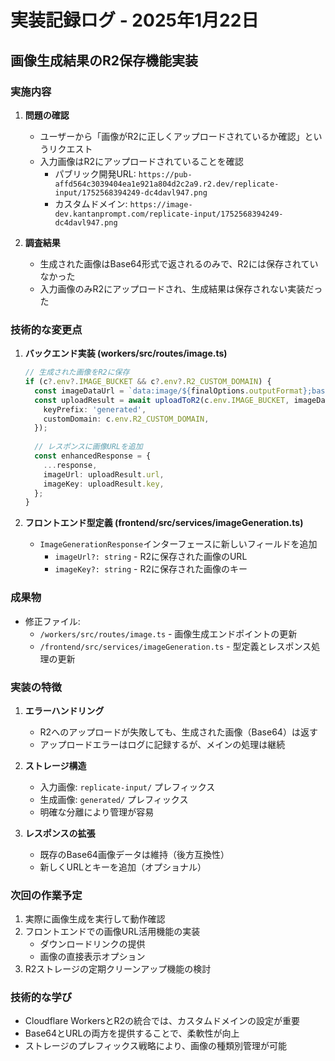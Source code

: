 # 実装記録ログ - 2025年1月22日

## 画像生成結果のR2保存機能実装

### 実施内容

1. **問題の確認**
   - ユーザーから「画像がR2に正しくアップロードされているか確認」というリクエスト
   - 入力画像はR2にアップロードされていることを確認
     - パブリック開発URL: `https://pub-affd564c3039404ea1e921a804d2c2a9.r2.dev/replicate-input/1752568394249-dc4davl947.png`
     - カスタムドメイン: `https://image-dev.kantanprompt.com/replicate-input/1752568394249-dc4davl947.png`

2. **調査結果**
   - 生成された画像はBase64形式で返されるのみで、R2には保存されていなかった
   - 入力画像のみR2にアップロードされ、生成結果は保存されない実装だった

### 技術的な変更点

1. **バックエンド実装 (workers/src/routes/image.ts)**
   ```typescript
   // 生成された画像をR2に保存
   if (c?.env?.IMAGE_BUCKET && c?.env?.R2_CUSTOM_DOMAIN) {
     const imageDataUrl = `data:image/${finalOptions.outputFormat};base64,${response.image}`;
     const uploadResult = await uploadToR2(c.env.IMAGE_BUCKET, imageDataUrl, {
       keyPrefix: 'generated',
       customDomain: c.env.R2_CUSTOM_DOMAIN,
     });
     
     // レスポンスに画像URLを追加
     const enhancedResponse = {
       ...response,
       imageUrl: uploadResult.url,
       imageKey: uploadResult.key,
     };
   }
   ```

2. **フロントエンド型定義 (frontend/src/services/imageGeneration.ts)**
   - `ImageGenerationResponse`インターフェースに新しいフィールドを追加
     - `imageUrl?: string` - R2に保存された画像のURL
     - `imageKey?: string` - R2に保存された画像のキー

### 成果物

- 修正ファイル:
  - `/workers/src/routes/image.ts` - 画像生成エンドポイントの更新
  - `/frontend/src/services/imageGeneration.ts` - 型定義とレスポンス処理の更新

### 実装の特徴

1. **エラーハンドリング**
   - R2へのアップロードが失敗しても、生成された画像（Base64）は返す
   - アップロードエラーはログに記録するが、メインの処理は継続

2. **ストレージ構造**
   - 入力画像: `replicate-input/` プレフィックス
   - 生成画像: `generated/` プレフィックス
   - 明確な分離により管理が容易

3. **レスポンスの拡張**
   - 既存のBase64画像データは維持（後方互換性）
   - 新しくURLとキーを追加（オプショナル）

### 次回の作業予定

1. 実際に画像生成を実行して動作確認
2. フロントエンドでの画像URL活用機能の実装
   - ダウンロードリンクの提供
   - 画像の直接表示オプション
3. R2ストレージの定期クリーンアップ機能の検討

### 技術的な学び

- Cloudflare WorkersとR2の統合では、カスタムドメインの設定が重要
- Base64とURLの両方を提供することで、柔軟性が向上
- ストレージのプレフィックス戦略により、画像の種類別管理が可能